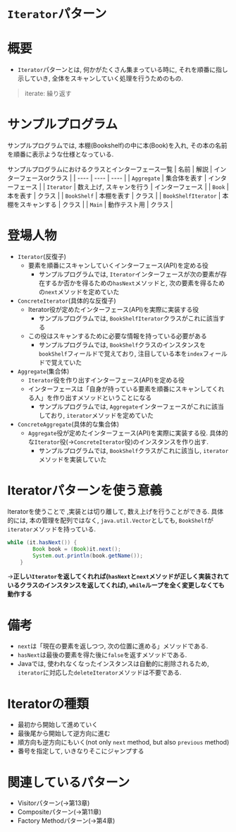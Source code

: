 # `Iterator`パターン

# 概要
- `Iterator`パターンとは, 何かがたくさん集まっている時に, それを順番に指し示していき, 全体をスキャンしていく処理を行うためのもの.
> iterate: 繰り返す

# サンプルプログラム
サンプルプログラムでは, 本棚(Bookshelf)の中に本(Book)を入れ, その本の名前を順番に表示ような仕様となっている.

サンプルプログラムにおけるクラスとインターフェース一覧
|  名前  |  解説 | インターフェースorクラス |
| ---- | ---- | ---- |
| `Aggregate` |  集合体を表す  | インターフェース |
| `Iterator` |  数え上げ, スキャンを行う  | インターフェース |
| `Book` | 本を表す | クラス |
| `BookShelf` | 本棚を表す | クラス |
| `BookShelfIterator` | 本棚をスキャンする | クラス |
| `Main` | 動作テスト用 | クラス |

# 登場人物
- `Iterator`(反復子)
    - 要素を順番にスキャンしていくインターフェース(API)を定める役
        - サンプルプログラムでは, `Iterator`インターフェースが次の要素が存在するか否かを得るための`hasNext`メソッドと, 次の要素を得るための`next`メソッドを定めていた
- `ConcreteIterator`(具体的な反復子)
    - Iterator役が定めたインターフェース(API)を実際に実装する役
        - サンプルプログラムでは, `BookShelfIterator`クラスがこれに該当する
    - この役はスキャンするために必要な情報を持っている必要がある
        - サンプルプログラムでは, `BookShelf`クラスのインスタンスを`bookShelf`フィールドで覚えており, 注目している本を`index`フィールドで覚えていた
- `Aggregate`(集合体)
    - `Iterator`役を作り出すインターフェース(API)を定める役
    - インターフェースは「自身が持っている要素を順番にスキャンしてくれる人」を作り出すメソッドということになる
        - サンプルプログラムでは, `Aggregate`インターフェースがこれに該当しており, `iterator`メソッドを定めていた
- `ConcreteAggregate`(具体的な集合体)
    - `Aggregate`役が定めたインターフェース(API)を実際に実装する役. 具体的な`Iterator`役(→`ConcreteIterator`役)のインスタンスを作り出す.
        - サンプルプログラムでは, `BookShelf`クラスがこれに該当し, `iterator`メソッドを実装していた

# Iteratorパターンを使う意義
Iteratorを使うことで ,実装とは切り離して, 数え上げを行うことができる.
具体的には, 本の管理を配列ではなく, `java.util.Vector`としても, `BookShelf`が`iterator`メソッドを持っている.
```java
while (it.hasNext()) {
        Book book = (Book)it.next();
        System.out.println(book.getName());
    }
```

→**正しい`Iterator`を返してくれれば(`hasNext`と`next`メソッドが正しく実装されているクラスのインスタンスを返してくれば), `while`ループを全く変更しなくても動作する**

# 備考
- `next`は「現在の要素を返しつつ, 次の位置に進める」メソッドである.
- `hasNext`は最後の要素を得た後に`false`を返すメソッドである.
- Javaでは, 使われなくなったインスタンスは自動的に削除されるため, `iterator`に対応した`deleteIterator`メソッドは不要である.

# Iteratorの種類
- 最初から開始して進めていく
- 最後尾から開始して逆方向に進む
- 順方向も逆方向にもいく(not only `next` method, but also `previous` method)
- 番号を指定して, いきなりそこにジャンプする

# 関連しているパターン
- Visitorパターン(→第13章)
- Compositeパターン(→第11章)
- Factory Methodパターン(→第4章)